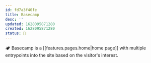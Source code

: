```yaml
---
id: fd7a3f40fe
title: Basecamp
desc: ''
updated: 1628095871280
created: 1628095871280
status: 🌱
---
```


🏕 Basecamp is a [[features.pages.home|home page]] with multiple entrypoints into the site based on the visitor's interest.
